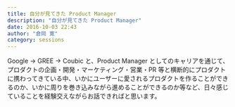 ```yaml
---
title: 自分が見てきた Product Manager
description: "自分が見てきた Product Manager"
date: 2016-10-03 22:43
author: "倉岡 寛"
category: sessions
---
```

Google -> GREE -> Coubic と、Product Manager としてのキャリアを通じて、プロダクトの企画・開発・マーケティング・営業・PR 等と横断的にプロダクトに携わってきている中、いかにユーザーに愛されるプロダクトを作ることができるのか、いかに周りを巻き込みながら進めることができるのか等など、日々感じていることを経験交えながらお話できればと思います。
